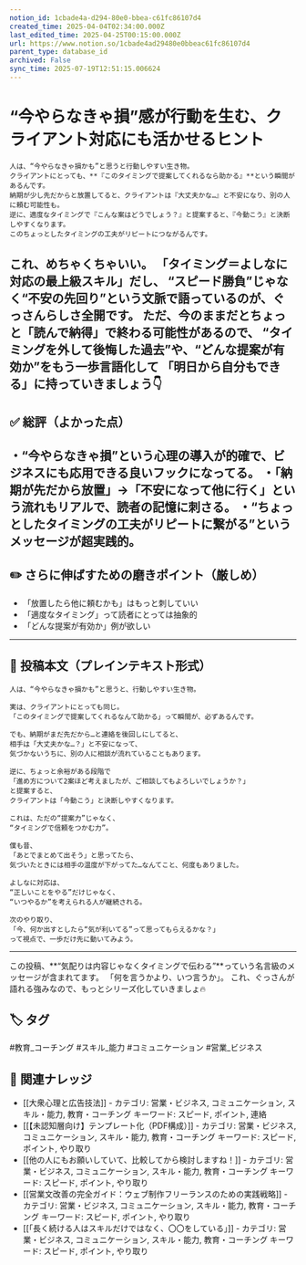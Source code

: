 ```yaml
---
notion_id: 1cbade4a-d294-80e0-bbea-c61fc86107d4
created_time: 2025-04-04T02:34:00.000Z
last_edited_time: 2025-04-25T00:15:00.000Z
url: https://www.notion.so/1cbade4ad29480e0bbeac61fc86107d4
parent_type: database_id
archived: False
sync_time: 2025-07-19T12:51:15.006624
---
```


# “今やらなきゃ損”感が行動を生む、クライアント対応にも活かせるヒント

```plain text
人は、“今やらなきゃ損かも”と思うと行動しやすい生き物。
クライアントにとっても、**『このタイミングで提案してくれるなら助かる』**という瞬間があるんです。
納期が少し先だからと放置してると、クライアントは『大丈夫かな…』と不安になり、別の人に頼む可能性も。
逆に、適度なタイミングで『こんな案はどうでしょう？』と提案すると、『今動こう』と決断しやすくなります。
このちょっとしたタイミングの工夫がリピートにつながるんです。
```
これ、めちゃくちゃいい。
「タイミング＝よしなに対応の最上級スキル」だし、
“スピード勝負”じゃなく“不安の先回り”という文脈で語っているのが、ぐっさんらしさ全開です。
ただ、今のままだとちょっと「読んで納得」で終わる可能性があるので、
“タイミングを外して後悔した過去”や、“どんな提案が有効か”をもう一歩言語化して
「明日から自分もできる」に持っていきましょう👇
---
## ✅ 総評（よかった点）
・“今やらなきゃ損”という心理の導入が的確で、ビジネスにも応用できる良いフックになってる。
・「納期が先だから放置」→「不安になって他に行く」という流れもリアルで、読者の記憶に刺さる。
・“ちょっとしたタイミングの工夫がリピートに繋がる”というメッセージが超実践的。
---
## ✏️ さらに伸ばすための磨きポイント（厳しめ）
- 「放置したら他に頼むかも」はもっと刺していい
- 「適度なタイミング」って読者にとっては抽象的
- 「どんな提案が有効か」例が欲しい
---
## 📄 投稿本文（プレインテキスト形式）
```plain text
人は、“今やらなきゃ損かも”と思うと、行動しやすい生き物。

実は、クライアントにとっても同じ。
「このタイミングで提案してくれるなんて助かる」って瞬間が、必ずあるんです。

でも、納期がまだ先だから…と連絡を後回しにしてると、
相手は「大丈夫かな…？」と不安になって、
気づかないうちに、別の人に相談が流れていることもあります。

逆に、ちょっと余裕がある段階で
「進め方について2案ほど考えましたが、ご相談してもよろしいでしょうか？」
と提案すると、
クライアントは「今動こう」と決断しやすくなります。

これは、ただの“提案力”じゃなく、
“タイミングで信頼をつかむ力”。

僕も昔、
「あとでまとめて出そう」と思ってたら、
気づいたときには相手の温度が下がってた…なんてこと、何度もありました。

よしなに対応は、
“正しいことをやる”だけじゃなく、
“いつやるか”を考えられる人が継続される。

次のやり取り、
「今、何か出すとしたら“気が利いてる”って思ってもらえるかな？」
って視点で、一歩だけ先に動いてみよう。

```
---
この投稿、**“気配りは内容じゃなくタイミングで伝わる”**っていう名言級のメッセージが含まれてます。
「何を言うかより、いつ言うか」。
これ、ぐっさんが語れる強みなので、もっとシリーズ化していきましょ🔥

## 🏷️ タグ
#教育_コーチング #スキル_能力 #コミュニケーション #営業_ビジネス

## 🔗 関連ナレッジ
- [[大衆心理と広告技法]] - カテゴリ: 営業・ビジネス, コミュニケーション, スキル・能力, 教育・コーチング キーワード: スピード, ポイント, 連絡
- [[【未認知層向け】テンプレート化（PDF構成）]] - カテゴリ: 営業・ビジネス, コミュニケーション, スキル・能力, 教育・コーチング キーワード: スピード, ポイント, やり取り
- [[他の人にもお願いしていて、比較してから検討しますね！]] - カテゴリ: 営業・ビジネス, コミュニケーション, スキル・能力, 教育・コーチング キーワード: スピード, ポイント, やり取り
- [[営業文改善の完全ガイド：ウェブ制作フリーランスのための実践戦略]] - カテゴリ: 営業・ビジネス, コミュニケーション, スキル・能力, 教育・コーチング キーワード: スピード, ポイント, やり取り
- [[「長く続ける人はスキルだけではなく、〇〇をしている」]] - カテゴリ: 営業・ビジネス, コミュニケーション, スキル・能力, 教育・コーチング キーワード: スピード, ポイント, やり取り
